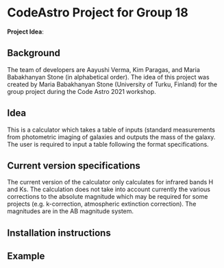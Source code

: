 # CodeAstro Project for Group 18

**Project Idea**:

Background
----------
The team of developers are Aayushi Verma, Kim Paragas, and Maria Babakhanyan Stone (in alphabetical order).
The idea of this project was created by Maria Babakhanyan Stone (University of Turku, Finland) for the group project during the Code Astro 2021 workshop.

Idea
----------
This is a calculator which takes a table of inputs (standard measurements from photometric imaging of galaxies and outputs the mass of the galaxy.
The user is required to input a table following the format specifications.

Current version specifications
----------
The current version of the calculator only calculates for infrared bands H and Ks.
The calculation does not take into account currently the various corrections to the absolute magnitude which may be required for some projects (e.g. k-correction, atmospheric extinction correction).
The magnitudes are in the AB magnitude system.

Installation instructions
-------------------------
 


Example
----------


